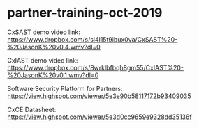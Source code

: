 # partner-training-oct-2019
CxSAST demo video link: 
https://www.dropbox.com/s/sl4l15t9ibux0va/CxSAST%20-%20JasonK%20v0.4.wmv?dl=0

CxIAST demo video link:
https://www.dropbox.com/s/8wrklbfbqh8gm55/CxIAST%20-%20JasonK%20v0.1.wmv?dl=0

Software Security Platform for Partners:
https://view.highspot.com/viewer/5e3e90b58117172b93409035
 
CxCE Datasheet:
https://view.highspot.com/viewer/5e3d0cc9659e9328dd35136f

